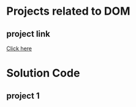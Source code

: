 # Projects related to DOM

## project link

[Click here](https://stackblitz.com/edit/vitejs-vite-xccmza?file=index.html)

# Solution Code

## project 1


``` javascript code


```
